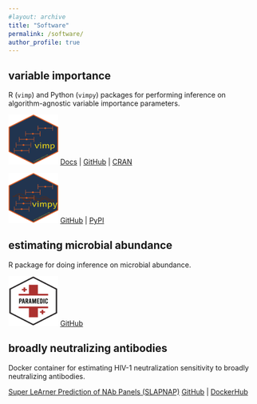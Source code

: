 ```yaml
---
#layout: archive
title: "Software"
permalink: /software/
author_profile: true
---
```


## variable importance

R (`vimp`) and Python (`vimpy`) packages for performing inference on algorithm-agnostic variable importance parameters.

[<img src="images/vimp_logo.png" title="vimp logo" id="id" class="class" width="100" height="100" alt="alt text" />](https://github.com/bdwilliamson/vimp)
[Docs](https://bdwilliamson.github.io/vimp/) |
[GitHub](https://github.com/bdwilliamson/vimp) |
[CRAN](https://CRAN.R-project.org/package=vimp)

[<img src="images/vimpy_logo.png" title="vimpy logo" id="id" class="class" width="100" height="100" alt="alt text" />](https://github.com/bdwilliamson/vimpy)
[GitHub](https://github.com/bdwilliamson/vimpy) |
[PyPI](https://pypi.org/project/vimpy/)

## estimating microbial abundance

R package for doing inference on microbial abundance.

[<img src="images/paramedic-logo.png" title="paramedic logo" id="id" class="class" width="100" height="100" alt="alt text" />](https://github.com/statdivlab/paramedic)
[GitHub](https://github.com/statdivlab/paramedic)

## broadly neutralizing antibodies

Docker container for estimating HIV-1 neutralization sensitivity to broadly neutralizing antibodies.

[Super LeArner Prediction of NAb Panels
(SLAPNAP)](https://github.com/benkeser/slapnap)
[GitHub](https://github.com/benkeser/slapnap) |
[DockerHub](https://hub.docker.com/r/slapnap/slapnap)
